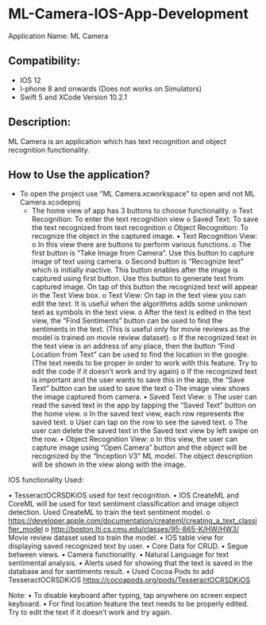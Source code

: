 # ML-Camera-IOS-App-Development

Application Name: ML Camera 

## Compatibility:  	
* IOS 12
*	I-phone 8 and onwards (Does not works on Simulators)
*	Swift 5 and XCode Version 10.2.1


## Description: 
ML Camera is an application which has text recognition and object recognition functionality.

## How to Use the application?

* To open the project use “ML Camera.xcworkspace” to open and not ML Camera.xcodeproj
  * The home view of app has 3 buttons to choose functionality.
o	Text Recognition: To enter the text recognition view
o	Saved Text: To save the text recognized from text recognition
o	Object Recognition: To recognize the object in the captured image.
•	Text Recognition View:
o	In this view there are buttons to perform various functions.
o	The first button is “Take Image from Camera”. Use this button to capture image of text using camera.
o	Second button is “Recognize text” which is initially inactive. This button enables after the image is captured using first button. Use this button to generate text from captured image. On tap of this button the recognized text will appear in the Text View box. 
o	Text View: On tap in the text view you can edit the text. It is useful when the algorithms adds some unknown text as symbols in the text view.
o	After the text is edited in the text view, the “Find Sentiments” button can be used to find the sentiments in the text. (This is useful only for movie reviews as the model is trained on movie review dataset). 
o	If the recognized text in the text view is an address of any place, then the button “Find Location from Text” can be used to find the location in the google. (The text needs to be proper in order to work with this feature. Try to edit the code if it doesn’t work and try again)
o	If the recognized text is important and the user wants to save this in the app, the “Save Text” button can be used to save the text
o	The image view shows the image captured from camera.
•	Saved Text View:
o	The user can read the saved text in the app by tapping the “Saved Text” button on the home view.
o	In the saved text view, each row represents the saved text. 
o	User can tap on the row to see the saved text. 
o	The user can delete the saved text in the Saved text view by left swipe on the row.
•	Object Recognition View:
o	In this view, the user can capture image using “Open Camera” button and the object will be recognized by the “Inception V3” ML model. The object description will be shown in the view along with the image.





IOS functionality Used:

•	TesseractOCRSDKiOS used for text recognition.
•	IOS CreateML and CoreML will be used for text sentiment classification and image object detection. Used CreateML to train the text sentiment model.
o	https://developer.apple.com/documentation/createml/creating_a_text_classifier_model
o	http://boston.lti.cs.cmu.edu/classes/95-865-K/HW/HW3/ Movie review dataset used to train the model.
•	IOS table view for displaying saved recognized text by user.
•	Core Data for CRUD.
•	Segue between views.
•	Camera functionality.
•	Natural Language for text sentimental analysis.
•	Alerts used for showing that the text is saved in the database and for sentiments result.
•	Used Cocoa Pods to add TesseractOCRSDKiOS  https://cocoapods.org/pods/TesseractOCRSDKiOS


Note: 
•	To disable keyboard after typing, tap anywhere on screen expect keyboard. 
•	For find location feature the text needs to be properly edited. Try to edit the text if it doesn’t work and try again.
